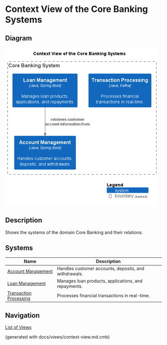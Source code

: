 # Context View of the Core Banking Systems

## Diagram
![Context View of the Core Banking Systems](../../mybank/core-banking/context-view.png)

## Description
Shows the systems of the domain Core Banking and their relations.
## Systems
| Name | Description |
|---|---|
| [Account Management](../../mybank/core-banking/account-management-system.md) | Handles customer accounts, deposits, and withdrawals. |
| [Loan Management](../../mybank/core-banking/loan-management-system.md) | Manages loan products, applications, and repayments. |
| [Transaction Processing](../../mybank/core-banking/transaction-processing-system.md) | Processes financial transactions in real-time. |


## Navigation
[List of Views](../../views.md)

(generated with docs/views/context-view.md.cmb)
